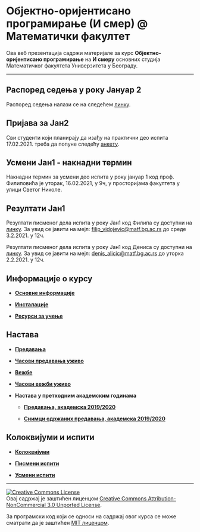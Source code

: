 # Објектно-оријентисано програмирање (И смер) @ Математички факултет

Ова веб презентација садржи материјале за курс **Објектно-оријентисано програмирање** на **И смеру** основних студија Математичког факултета Универзитета у Београду.

---

## Распоред седења у року Јануар 2
Распоред седења налази се на следећем [линку](https://docs.google.com/spreadsheets/d/1cQvP6S3VACG0DucgPBX_vuqfPRrqyRVWaQ6J8CvIWvw/edit?usp=sharing).

## Пријава за Јан2

Сви студенти који планирају да изађу на практични део испита 17.02.2021. треба да попуне следећу [анкету](https://docs.google.com/forms/d/e/1FAIpQLScUVM8544k0HqHhLMicMuDhVbZIKXxwZWWy70WHJ_i_6LThrA/viewform?usp=sf_link).

## Усмени Јан1 - накнадни термин

Накнадни термин за усмени део испита у року јануар 1 код проф. Филиповића је уторак, 16.02.2021, у 9ч, у просторијама факултета у улици Светог Николе.

## Резултати Јан1

Резултати писменог дела испита у року Јан1 код Филипа су доступни на [линку](https://docs.google.com/spreadsheets/d/1p7Pz_YYzWn1FxyyLTRC0XlCeKgCf7ZtLL9rbwRuoeV4/edit?usp=sharing).
За увид се јавити на мејл: filip_vidojevic@matf.bg.ac.rs до среде 3.2.2021. у 12ч.

Резултати писменог дела испита у року Јан1 код Дениса су доступни на [линку](/pismeni-ispiti/info/202021/jan1/oop.jan1.denis.pdf).
За увид се јавити на мејл: denis_alicic@matf.bg.ac.rs до уторка 2.2.2021. у 12ч.


## Информације о курсу

* **[Основне информације](/informacije/README-2020-21.md)**

* **[Инсталације](/INSTALACIJE-2020-21.md)**

* **[Ресурси за учење](/RESURSI-ZA-UCENJE-2020-21.md)**

## Настава

* **[Предавања](/predavanja/README-2020-21.md)**

* **[Часови предавања уживо](/predavanja/casovi-uzivo/README-2020-21.md)**

* **[Вежбе](/vezbe/README.md)**

* **[Часови вежби уживо](/vezbe/casovi-uzivo/README.md)**

* **Настава у претходним академским годинама**

  * **[Предавања, академска 2019/2020](/predavanja/README-2019-20.md)**

  * **[Снимци одржаних предавања, академска 2019/2020](/predavanja/casovi-uzivo/README-2019-20.md)**

## Колоквијуми и испити

* **[Колоквијуми](/kolokvijumi/README.md)**

* **[Писмени испити](/pismeni-ispiti/README.md)**

* **[Усмени испити](/usmeni-ispiti/README.md)**

---

<a rel="license" href="http://creativecommons.org/licenses/by-nc/3.0/"><img alt="Creative Commons License" style="border-width:0" src="https://i.creativecommons.org/l/by-nc/3.0/88x31.png" /></a><br />Овај садржај је заштићен лиценцом <a rel="license" href="http://creativecommons.org/licenses/by-nc/3.0/">Creative Commons Attribution-NonCommercial 3.0 Unported License</a>.

За програмски код који се односи на садржај овог курса се може сматрати да је заштићен [MIT лиценцом](/LICENSE).
